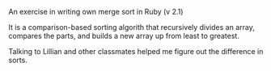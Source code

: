 An exercise in writing own merge sort in Ruby (v 2.1)

It is a comparison-based sorting algorith that recursively divides an array, compares the parts, and builds a new array up from least to greatest. 

Talking to Lillian and other classmates helped me figure out the difference in sorts. 